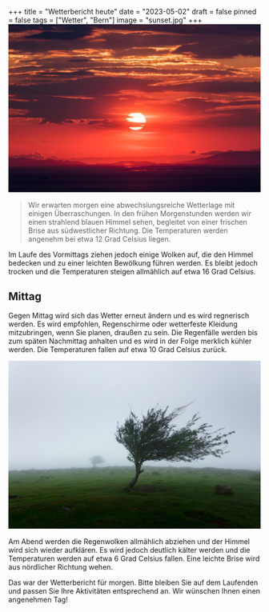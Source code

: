 +++
title = "Wetterbericht heute"
date = "2023-05-02"
draft = false
pinned = false
tags = ["Wetter", "Bern"]
image = "sunset.jpg"
+++
![](sunset.jpg)

> Wir erwarten morgen eine abwechslungsreiche Wetterlage mit einigen Überraschungen. In den frühen Morgenstunden werden wir einen strahlend blauen Himmel sehen, begleitet von einer frischen Brise aus südwestlicher Richtung. Die Temperaturen werden angenehm bei etwa 12 Grad Celsius liegen.

Im Laufe des Vormittags ziehen jedoch einige Wolken auf, die den Himmel bedecken und zu einer leichten Bewölkung führen werden. Es bleibt jedoch trocken und die Temperaturen steigen allmählich auf etwa 16 Grad Celsius.

## Mittag

Gegen Mittag wird sich das Wetter erneut ändern und es wird regnerisch werden. Es wird empfohlen, Regenschirme oder wetterfeste Kleidung mitzubringen, wenn Sie planen, draußen zu sein. Die Regenfälle werden bis zum späten Nachmittag anhalten und es wird in der Folge merklich kühler werden. Die Temperaturen fallen auf etwa 10 Grad Celsius zurück.

![](wind-klein.jpg)

Am Abend werden die Regenwolken allmählich abziehen und der Himmel wird sich wieder aufklären. Es wird jedoch deutlich kälter werden und die Temperaturen werden auf etwa 6 Grad Celsius fallen. Eine leichte Brise wird aus nördlicher Richtung wehen.

Das war der Wetterbericht für morgen. Bitte bleiben Sie auf dem Laufenden und passen Sie Ihre Aktivitäten entsprechend an. Wir wünschen Ihnen einen angenehmen Tag!